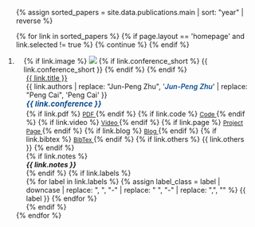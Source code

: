 <div class="publications">
<ol class="bibliography">

{% assign sorted_papers = site.data.publications.main | sort: "year" | reverse %}

{% for link in sorted_papers %}
  {% if page.layout == 'homepage' and link.selected != true %}
    {% continue %}
  {% endif %}

  <li id="{{ link.id }}" class="publication-item">
  <div class="pub-row">
    <div class="col-sm-3 abbr" style="position: relative;padding-right: 15px;padding-left: 15px;">
      {% if link.image %}
      <img src="{{ link.image }}" class="teaser img-fluid z-depth-1" style="width=100;height=40%">
      {% if link.conference_short %}
      <abbr class="badge">{{ link.conference_short }}</abbr>
      {% endif %}
      {% endif %}
    </div>
    <div class="col-sm-9" style="position: relative;padding-right: 15px;padding-left: 20px;">
        <div class="title"><a href="{{ link.pdf }}">{{ link.title }}</a></div>
        <div class="author">
          {{ link.authors | replace: "Jun-Peng Zhu", '<strong><em style="color: #0A4B8F; font-weight: 600;">Jun-Peng Zhu</em></strong>' | replace: "Peng Cai", 'Peng Cai<sup><i class="fas fa-envelope" style="font-size: 0.8em;"></i></sup>' }}
        </div>
        <div class="periodical" style="font-weight: bold; font-size: 1.08em; color: #0A4B8F; margin-bottom: 2px;">
          <em>{{ link.conference }}</em>
        </div>
      <div class="links">
        {% if link.pdf %}
        <a href="{{ link.pdf }}" class="btn btn-sm z-depth-0" role="button" target="_blank" style="font-size:12px;">
          <i class="fas fa-file-pdf"></i> PDF
        </a>
        {% endif %}
        {% if link.code %}
        <a href="{{ link.code }}" class="btn btn-sm z-depth-0" role="button" target="_blank" style="font-size:12px;">
          <i class="fas fa-code"></i> Code
        </a>
        {% endif %}
        {% if link.video %}
        <a href="{{ link.video }}" class="btn btn-sm z-depth-0" role="button" target="_blank" style="font-size:12px;">
          <i class="fas fa-video"></i> Video
        </a>
        {% endif %}
        {% if link.page %}
        <a href="{{ link.page }}" class="btn btn-sm z-depth-0" role="button" target="_blank" style="font-size:12px;">
          <i class="fas fa-globe"></i> Project Page
        </a>
        {% endif %}
        {% if link.blog %}
        <a href="{{ link.blog }}" class="btn btn-sm z-depth-0" role="button" target="_blank" style="font-size:12px;">
          <i class="fas fa-pen-nib"></i> Blog
        </a>
        {% endif %}
        {% if link.bibtex %}
        <a href="{{ link.bibtex }}" class="btn btn-sm z-depth-0 bibtex-btn" data-bibtex="{{ link.bibtex | escape }}" style="font-size:12px;">
          <i class="fas fa-quote-right"></i> BibTex
        </a>
        {% endif %}
        {% if link.others %}
        {{ link.others }}
        {% endif %}
      </div>
      {% if link.notes %}
      <div class="pub-notes">
        <strong><i>{{ link.notes }}</i></strong>
      </div>
      {% endif %}
      <!-- 显示标签 -->
      {% if link.labels %}
      <div class="tags">
        {% for label in link.labels %}
          {% assign label_class = label | downcase | replace: ", ", "-" | replace: " ", "-" | replace: ",", "" %}
          <span class="tag tag-{{ label_class }}">{{ label }}</span>
        {% endfor %}
      </div>
      {% endif %}
    </div>
  </div>
  </li>
{% endfor %}

</ol>
</div>
